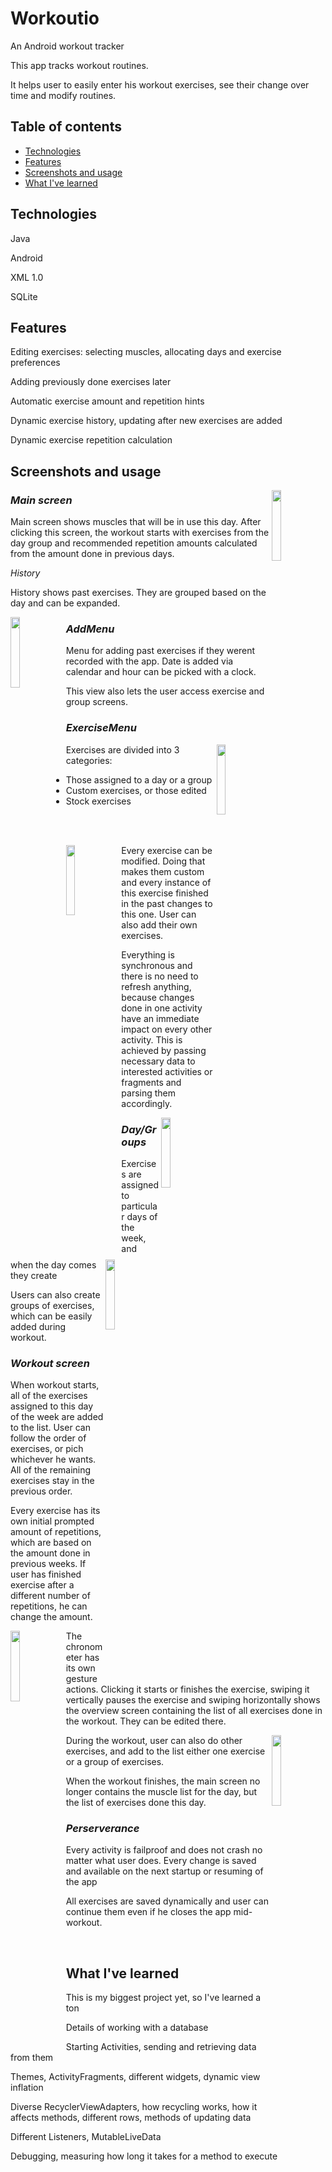 # Workoutio

An Android workout tracker

This app tracks workout routines.

It helps user to easily enter his workout exercises, see their change over time and modify routines.

## Table of contents
* [Technologies](#Technologies)
* [Features](#Features)
* [Screenshots and usage](#Screenshots_and_usage)
* [What I've learned](#What_I've_learned)


## Technologies

Java

Android

XML 1.0

SQLite

## Features

Editing exercises: selecting muscles, allocating days and exercise preferences

Adding previously done exercises later

Automatic exercise amount and repetition hints

Dynamic exercise history, updating after new exercises are added

Dynamic exercise repetition calculation

## Screenshots and usage

<img src="https://user-images.githubusercontent.com/70522994/168899026-5e1e2999-25d1-4fe5-bc23-e7934b908c87.jpg" width="17%" align="right"></img>

### *Main screen*

Main screen shows muscles that will be in use this day. After clicking this screen, the workout starts with exercises from the day group and recommended repetition amounts calculated from the amount done in previous days.

*History*

History shows past exercises. They are grouped based on the day and can be expanded.

<img src="https://user-images.githubusercontent.com/70522994/168905013-d25462e4-20a0-4edc-8639-5e1ec2cc6ea8.gif" width="17%" align="left" margin="5px 0 5px 0px"></img>


### *AddMenu*
Menu for adding past exercises if they werent recorded with the app. Date is added via calendar and hour can be picked with a clock.

This view also lets the user access exercise and group screens.

### *ExerciseMenu*

<img src="https://user-images.githubusercontent.com/70522994/168907749-4509713f-890b-4ab7-8f58-0e7102d75277.gif" width="17%" align="right" margin="5px 0 5px 0px"></img>

Exercises are divided into 3 categories:
  * Those assigned to a day or a group
  * Custom exercises, or those edited 
  * Stock exercises

<br/>
<br/>

<img src="https://user-images.githubusercontent.com/70522994/168911833-a5d663da-67ce-46e4-8ec3-98cc4033e681.gif" width="17%" align="left" margin="5px 0 5px 0px"></img>

Every exercise can be modified. Doing that makes them custom and every instance of this exercise finished in the past changes to this one. User can also add their own exercises.

Everything is synchronous and there is no need to refresh anything, because changes done in one activity have an immediate impact on every other activity. This is achieved by passing necessary data to interested activities or fragments and parsing them accordingly.

<img src="https://user-images.githubusercontent.com/70522994/168912393-3b116d4e-e661-4797-aaec-917d63848c87.gif" width="17%" align="right" margin="5px 0 5px 0px"></img>

<img src="https://user-images.githubusercontent.com/70522994/168915062-ea9433e3-e5b6-466b-a8c6-c4a4ba958e33.gif" width="17%" align="right" margin="5px 0 5px 0px"></img>

### *Day/Groups*

Exercises are assigned to particular days of the week, and when the day comes they create 

Users can also create groups of exercises, which can be easily added during workout.

### *Workout screen*

When workout starts, all of the exercises assigned to this day of the week are added to the list. User can follow the order of exercises, or pich whichever he wants. All of the remaining exercises stay in the previous order.

Every exercise has its own initial prompted amount of repetitions, which are based on the amount done in previous weeks. If user has finished exercise after a different number of repetitions, he can change the amount.

<img src="https://user-images.githubusercontent.com/70522994/168916918-bc92a289-24e9-41f6-8caa-6c522ffd7af4.gif" width="17%" align="left" margin="5px 0 5px 0px"></img>

The chronometer has its own gesture actions. Clicking it starts or finishes the exercise, swiping it vertically pauses the exercise and swiping horizontally shows the overview screen containing the list of all exercises done in the workout. They can be edited there.

<img src="https://user-images.githubusercontent.com/70522994/168917036-11c5da0a-b91e-4769-bed9-c2c1cfa8ef71.gif" width="17%" align="right" margin="5px 0 5px 0px"></img>

During the workout, user can also do other exercises, and add to the list either one exercise or a group of exercises.

When the workout finishes, the main screen no longer contains the muscle list for the day, but the list of exercises done this day.

### *Perserverance*

Every activity is failproof and does not crash no matter what user does. Every change is saved and available on the next startup or resuming of the app

All exercises are saved dynamically and user can continue them even if he closes the app mid-workout.

<br/>





## What I've learned
This is my biggest project yet, so I've learned a ton

Details of working with a database

Starting Activities, sending and retrieving data from them

Themes, ActivityFragments, different widgets, dynamic view inflation

Diverse RecyclerViewAdapters, how recycling works, how it affects methods, different rows, methods of updating data

Different Listeners, MutableLiveData

Debugging, measuring how long it takes for a method to execute

